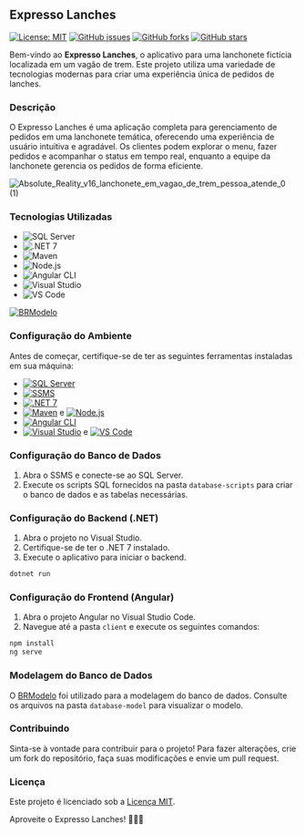 ## Expresso Lanches

[![License: MIT](https://img.shields.io/badge/License-MIT-yellow.svg)](https://opensource.org/licenses/MIT)
[![GitHub issues](https://img.shields.io/github/issues/rubenslyra/expresso-lanches)](https://github.com/rubenslyra/expresso-lanches/issues)
[![GitHub forks](https://img.shields.io/github/forks/rubenslyra/expresso-lanches)](https://github.com/rubenslyra/expresso-lanches/network)
[![GitHub stars](https://img.shields.io/github/stars/rubenslyra/expresso-lanches)](https://github.com/rubenslyra/expresso-lanches/stargazers)

Bem-vindo ao **Expresso Lanches**, o aplicativo para uma lanchonete fictícia localizada em um vagão de trem. Este projeto utiliza uma variedade de tecnologias modernas para criar uma experiência única de pedidos de lanches.

### Descrição

O Expresso Lanches é uma aplicação completa para gerenciamento de pedidos em uma lanchonete temática, oferecendo uma experiência de usuário intuitiva e agradável. Os clientes podem explorar o menu, fazer pedidos e acompanhar o status em tempo real, enquanto a equipe da lanchonete gerencia os pedidos de forma eficiente.


![Absolute_Reality_v16_lanchonete_em_vagao_de_trem_pessoa_atende_0 (1)](https://github.com/rubenslyra/expresso-lanches/assets/37023108/7cf8dd6e-d38e-4a6f-9fe2-1ab23a32f872)


### Tecnologias Utilizadas

- ![SQL Server](https://img.shields.io/badge/SQL_Server-2019-blue?logo=microsoft-sql-server)
- ![.NET 7](https://img.shields.io/badge/.NET-7.0-blue?logo=.net)
- ![Maven](https://img.shields.io/badge/Maven-Latest-blue?logo=apache-maven)
- ![Node.js](https://img.shields.io/badge/Node.js-Latest-green?logo=node.js)
- ![Angular CLI](https://img.shields.io/badge/Angular_CLI-Latest-red?logo=angular)
- ![Visual Studio](https://img.shields.io/badge/Visual_Studio-Latest-blue?logo=visual-studio)
- ![VS Code](https://img.shields.io/badge/VS_Code-Latest-blue?logo=visual-studio-code)

[![BRModelo](https://img.shields.io/badge/BRModelo-Online-brightgreen?logo=data:image/png;base64,iVBORw0KGgoAAAANSUhEUgAAABAAAAAQCAYAAAAf8/9hAAAAMElEQVR42mP8/w8AAwAB/AG+fbMAAAAASUVORK5CYII=)](https://app.brmodeloweb.com/)


### Configuração do Ambiente

Antes de começar, certifique-se de ter as seguintes ferramentas instaladas em sua máquina:

- [![SQL Server](https://img.shields.io/badge/SQL_Server-2019-blue?logo=microsoft-sql-server)](https://www.microsoft.com/pt-br/sql-server/sql-server-downloads)
- [![SSMS](https://img.shields.io/badge/SSMS-Latest-blue?logo=microsoft-sql-server)](https://docs.microsoft.com/pt-br/sql/ssms/download-sql-server-management-studio-ssms)
- [![.NET 7](https://img.shields.io/badge/.NET-7.0-blue?logo=.net)](https://dotnet.microsoft.com/download/dotnet/7.0)
- [![Maven](https://img.shields.io/badge/Maven-Latest-blue?logo=apache-maven)](https://maven.apache.org/download.cgi) e [![Node.js](https://img.shields.io/badge/Node.js-Latest-green?logo=node.js)](https://nodejs.org/)
- [![Angular CLI](https://img.shields.io/badge/Angular_CLI-Latest-red?logo=angular)](https://cli.angular.io/)
- [![Visual Studio](https://img.shields.io/badge/Visual_Studio-Latest-blue?logo=visual-studio)](https://visualstudio.microsoft.com/pt-br/) e [![VS Code](https://img.shields.io/badge/VS_Code-Latest-blue?logo=visual-studio-code)](https://code.visualstudio.com/)

### Configuração do Banco de Dados

1. Abra o SSMS e conecte-se ao SQL Server.
2. Execute os scripts SQL fornecidos na pasta `database-scripts` para criar o banco de dados e as tabelas necessárias.

### Configuração do Backend (.NET)

1. Abra o projeto no Visual Studio.
2. Certifique-se de ter o .NET 7 instalado.
3. Execute o aplicativo para iniciar o backend.

```bash
dotnet run
```

### Configuração do Frontend (Angular)

1. Abra o projeto Angular no Visual Studio Code.
2. Navegue até a pasta `client` e execute os seguintes comandos:

```bash
npm install
ng serve
```

### Modelagem do Banco de Dados

O [BRModelo](https://app.brmodeloweb.com/) foi utilizado para a modelagem do banco de dados. Consulte os arquivos na pasta `database-model` para visualizar o modelo.

### Contribuindo

Sinta-se à vontade para contribuir para o projeto! Para fazer alterações, crie um fork do repositório, faça suas modificações e envie um pull request.

### Licença

Este projeto é licenciado sob a [Licença MIT](LICENSE).

Aproveite o Expresso Lanches! 🚂🍔🍟
